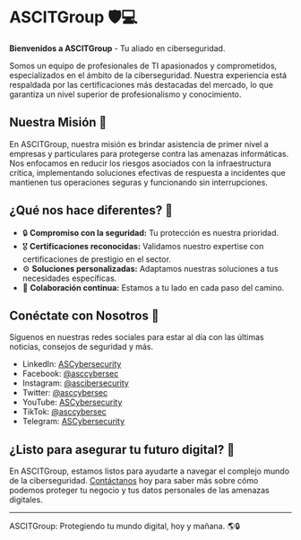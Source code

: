 # ASCITGroup :shield::computer:

**Bienvenidos a ASCITGroup** - Tu aliado en ciberseguridad.

Somos un equipo de profesionales de TI apasionados y comprometidos, especializados en el ámbito de la ciberseguridad. Nuestra experiencia está respaldada por las certificaciones más destacadas del mercado, lo que garantiza un nivel superior de profesionalismo y conocimiento.

## Nuestra Misión :dart:

En ASCITGroup, nuestra misión es brindar asistencia de primer nivel a empresas y particulares para protegerse contra las amenazas informáticas. Nos enfocamos en reducir los riesgos asociados con la infraestructura crítica, implementando soluciones efectivas de respuesta a incidentes que mantienen tus operaciones seguras y funcionando sin interrupciones.

## ¿Qué nos hace diferentes? :star2:

- :lock: **Compromiso con la seguridad:** Tu protección es nuestra prioridad.
- :medal_military: **Certificaciones reconocidas:** Validamos nuestro expertise con certificaciones de prestigio en el sector.
- :gear: **Soluciones personalizadas:** Adaptamos nuestras soluciones a tus necesidades específicas.
- :handshake: **Colaboración continua:** Estamos a tu lado en cada paso del camino.

## Conéctate con Nosotros :link:

Síguenos en nuestras redes sociales para estar al día con las últimas noticias, consejos de seguridad y más.

- LinkedIn: [ASCybersecurity](https://www.linkedin.com/company/ascybersecurity/)
- Facebook: [@asccybersec](https://www.facebook.com/asccybersec)
- Instagram: [@ascibersecurity](https://instagram.com/ascibersecurity?igshid=YmMyMTA2M2Y=)
- Twitter: [@asccybersec](https://twitter.com/asccybersec)
- YouTube: [ASCybersecurity](https://youtube.com/channel/UC3UxCt-f0HgxhFe3uoP6LPA)
- TikTok: [@asccybersec](https://www.tiktok.com/@asccybersec?_t=8W4MWyuE3IE&_r=1)
- Telegram: [ASCybersecurity](https://t.me/ASCybersecurity)

## ¿Listo para asegurar tu futuro digital? :key:

En ASCITGroup, estamos listos para ayudarte a navegar el complejo mundo de la ciberseguridad. [Contáctanos](https://www.linkedin.com/company/ascybersecurity/) hoy para saber más sobre cómo podemos proteger tu negocio y tus datos personales de las amenazas digitales.

---

ASCITGroup: Protegiendo tu mundo digital, hoy y mañana. :earth_americas::lock:
